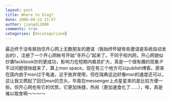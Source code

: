 ```yaml
---
layout: post
title: Where to blog?
date: 2008-09-23 15:57
author: jiangdi2000
comments: true
categories: [Uncategorized]
---
```

<div id="msgcns!C840C88DA912213B!1188" class="bvMsg"><div>最近终于没有抵挡住开心网上无数朋友的邀请（我始终怀疑有些邀请是系统自动发出的），注册了一个开心网帐号开始“寻开心”起来了。不同于校内网，开心网貌似抄袭fackbook抄的更成功，影响力在短期内极具扩大，真是一个很有趣的现象:P<br />不过问题很快就来了，算上msn space，现在有三个地方可以publish博客。原来在国内由于msn过于龟速，近乎放弃使用，但在瑞典这边好像msn的速度还可以，这让我又燃起了回归msn的念头，毕竟在messenger上点星星来的是比较方便一些。但开心网也有它的优势，它更加快捷，热闹（更加速食化了……），唉，真是难以取舍啊～～～～</div></div>
